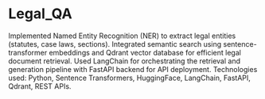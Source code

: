 # Legal_QA
Implemented Named Entity Recognition (NER) to extract legal entities (statutes, case laws, sections).
Integrated semantic search using sentence-transformer embeddings and Qdrant vector database for efficient legal document retrieval.
Used LangChain for orchestrating the retrieval and generation pipeline with FastAPI backend for API deployment.
Technologies used: Python, Sentence Transformers, HuggingFace, LangChain, FastAPI, Qdrant, REST APIs.
